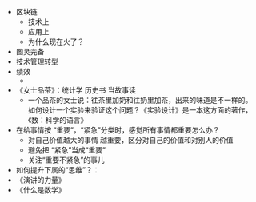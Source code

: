 - 区块链
  - 技术上
  - 应用上
  - 为什么现在火了？
- 图灵完备
- 技术管理转型
- 绩效
  - ​
- 《女士品茶》：统计学 历史书  当故事读
  - 一个品茶的女士说：往茶里加奶和往奶里加茶，出来的味道是不一样的。如何设计一个实验来验证这个问题？《实验设计》是一本这方面的著作，《数：科学的语言》
- 在给事情按 “重要”，“紧急”分类时，感觉所有事情都重要怎么办？
  - 对自己价值越大的事情 越重要，区分对自己的价值和对别人的价值
  - 避免把 “紧急”当成“重要”
  - 关注“重要不紧急”的事儿
- 如何提升下属的“思维”？：
- 《演讲的力量》
- 《什么是数学》


